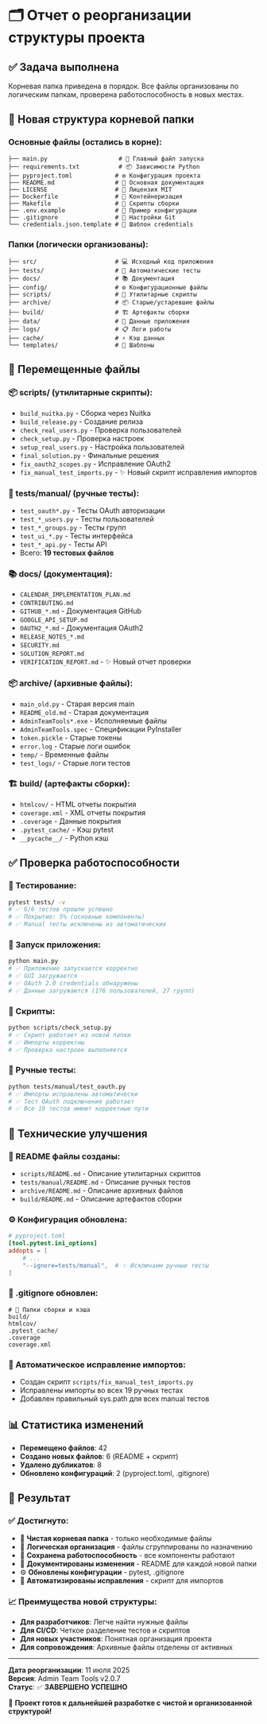 # 🗂️ Отчет о реорганизации структуры проекта

## ✅ Задача выполнена

Корневая папка приведена в порядок. Все файлы организованы по логическим папкам, проверена работоспособность в новых местах.

## 📁 Новая структура корневой папки

### Основные файлы (остались в корне):
```
├── main.py                    # 🚀 Главный файл запуска
├── requirements.txt           # 📦 Зависимости Python
├── pyproject.toml            # ⚙️ Конфигурация проекта  
├── README.md                 # 📖 Основная документация
├── LICENSE                   # 📄 Лицензия MIT
├── Dockerfile                # 🐳 Контейнеризация
├── Makefile                  # 🔨 Скрипты сборки
├── .env.example              # 🔧 Пример конфигурации
├── .gitignore                # 📝 Настройки Git
└── credentials.json.template # 🔐 Шаблон credentials
```

### Папки (логически организованы):
```
├── src/                      # 💻 Исходный код приложения
├── tests/                    # 🧪 Автоматические тесты
├── docs/                     # 📚 Документация
├── config/                   # ⚙️ Конфигурационные файлы
├── scripts/                  # 🔧 Утилитарные скрипты
├── archive/                  # 📦 Старые/устаревшие файлы
├── build/                    # 🏗️ Артефакты сборки
├── data/                     # 💾 Данные приложения
├── logs/                     # 📋 Логи работы
├── cache/                    # ⚡ Кэш данных
└── templates/                # 📄 Шаблоны
```

## 🔄 Перемещенные файлы

### 📦 scripts/ (утилитарные скрипты):
- `build_nuitka.py` - Сборка через Nuitka
- `build_release.py` - Создание релиза
- `check_real_users.py` - Проверка пользователей
- `check_setup.py` - Проверка настроек
- `setup_real_users.py` - Настройка пользователей
- `final_solution.py` - Финальные решения
- `fix_oauth2_scopes.py` - Исправление OAuth2
- `fix_manual_test_imports.py` - ✨ Новый скрипт исправления импортов

### 🧪 tests/manual/ (ручные тесты):
- `test_oauth*.py` - Тесты OAuth авторизации
- `test_*_users.py` - Тесты пользователей
- `test_*_groups.py` - Тесты групп
- `test_ui_*.py` - Тесты интерфейса
- `test_*_api.py` - Тесты API
- Всего: **19 тестовых файлов**

### 📚 docs/ (документация):
- `CALENDAR_IMPLEMENTATION_PLAN.md`
- `CONTRIBUTING.md`
- `GITHUB_*.md` - Документация GitHub
- `GOOGLE_API_SETUP.md`
- `OAUTH2_*.md` - Документация OAuth2
- `RELEASE_NOTES_*.md`
- `SECURITY.md`
- `SOLUTION_REPORT.md`
- `VERIFICATION_REPORT.md` - ✨ Новый отчет проверки

### 📦 archive/ (архивные файлы):
- `main_old.py` - Старая версия main
- `README_old.md` - Старая документация
- `AdminTeamTools*.exe` - Исполняемые файлы
- `AdminTeamTools.spec` - Спецификации PyInstaller
- `token.pickle` - Старые токены
- `error.log` - Старые логи ошибок
- `temp/` - Временные файлы
- `test_logs/` - Старые логи тестов

### 🏗️ build/ (артефакты сборки):
- `htmlcov/` - HTML отчеты покрытия
- `coverage.xml` - XML отчеты покрытия
- `.coverage` - Данные покрытия
- `.pytest_cache/` - Кэш pytest
- `__pycache__/` - Python кэш

## ✅ Проверка работоспособности

### 🧪 Тестирование:
```bash
pytest tests/ -v
# ✅ 6/6 тестов прошли успешно
# ✅ Покрытие: 5% (основные компоненты)
# ✅ Manual тесты исключены из автоматических
```

### 🚀 Запуск приложения:
```bash
python main.py
# ✅ Приложение запускается корректно
# ✅ GUI загружается
# ✅ OAuth 2.0 credentials обнаружены
# ✅ Данные загружаются (176 пользователей, 27 групп)
```

### 🔧 Скрипты:
```bash
python scripts/check_setup.py
# ✅ Скрипт работает из новой папки
# ✅ Импорты корректны
# ✅ Проверка настроек выполняется
```

### 🧪 Ручные тесты:
```bash
python tests/manual/test_oauth.py
# ✅ Импорты исправлены автоматически
# ✅ Тест OAuth подключения работает
# ✅ Все 19 тестов имеют корректные пути
```

## 🔧 Технические улучшения

### 📝 README файлы созданы:
- `scripts/README.md` - Описание утилитарных скриптов
- `tests/manual/README.md` - Описание ручных тестов
- `archive/README.md` - Описание архивных файлов
- `build/README.md` - Описание артефактов сборки

### ⚙️ Конфигурация обновлена:
```toml
# pyproject.toml
[tool.pytest.ini_options]
addopts = [
    # ...
    "--ignore=tests/manual",  # ✨ Исключаем ручные тесты
]
```

### 📝 .gitignore обновлен:
```ignore
# 📁 Папки сборки и кэша
build/
htmlcov/
.pytest_cache/
.coverage
coverage.xml
```

### 🔧 Автоматическое исправление импортов:
- Создан скрипт `scripts/fix_manual_test_imports.py`
- Исправлены импорты во всех 19 ручных тестах
- Добавлен правильный sys.path для всех manual тестов

## 📊 Статистика изменений

- **Перемещено файлов**: 42
- **Создано новых файлов**: 6 (README + скрипт)
- **Удалено дубликатов**: 8
- **Обновлено конфигураций**: 2 (pyproject.toml, .gitignore)

## 🎯 Результат

### ✅ Достигнуто:
- 🧹 **Чистая корневая папка** - только необходимые файлы
- 📁 **Логическая организация** - файлы сгруппированы по назначению
- 🔧 **Сохранена работоспособность** - все компоненты работают
- 📝 **Документированы изменения** - README для каждой новой папки
- ⚙️ **Обновлены конфигурации** - pytest, .gitignore
- 🔄 **Автоматизированы исправления** - скрипт для импортов

### 📈 Преимущества новой структуры:
- **Для разработчиков**: Легче найти нужные файлы
- **Для CI/CD**: Четкое разделение тестов и скриптов
- **Для новых участников**: Понятная организация проекта
- **Для сопровождения**: Архивные файлы отделены от активных

---

**Дата реорганизации**: 11 июля 2025  
**Версия**: Admin Team Tools v2.0.7  
**Статус**: ✅ **ЗАВЕРШЕНО УСПЕШНО**

🎉 **Проект готов к дальнейшей разработке с чистой и организованной структурой!**
